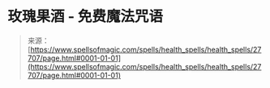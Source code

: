 <!--yml

category: 未分类

date: 2024-06-12 19:16:58

-->

# 玫瑰果酒 - 免费魔法咒语

> 来源：[https://www.spellsofmagic.com/spells/health_spells/health_spells/27707/page.html#0001-01-01](https://www.spellsofmagic.com/spells/health_spells/health_spells/27707/page.html#0001-01-01)
